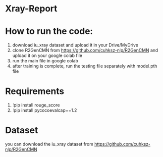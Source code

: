 # Xray-Report
# How to run the code:
1. download iu_xray dataset and upload it in your Drive/MyDrive
2. clone R2GenCMN from https://github.com/cuhksz-nlp/R2GenCMN and upload it on your google colab file
3. run the main file in google colab
4. after training is complete, run the testing file separately with model.pth file

# Requirements
1. !pip install rouge_score
2. !pip install  pycocoevalcap==1.2

# Dataset
you can download the iu_xray dataset from https://github.com/cuhksz-nlp/R2GenCMN

